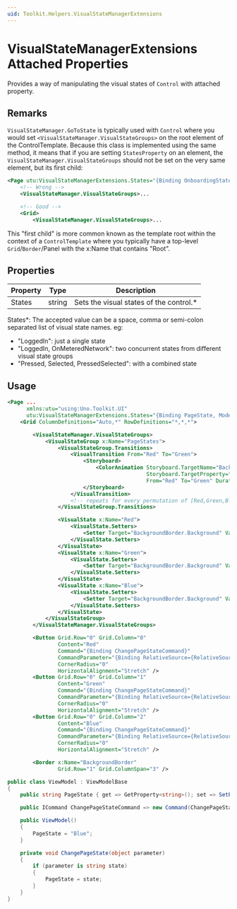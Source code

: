 ```yaml
---
uid: Toolkit.Helpers.VisualStateManagerExtensions
---
```

# VisualStateManagerExtensions Attached Properties
Provides a way of manipulating the visual states of `Control` with attached property.

## Remarks
`VisualStateManager.GoToState` is typically used with `Control` where you would set `<VisualStateManager.VisualStateGroups>` on the root element of the ControlTemplate. Because this class is implemented using the same method, it means that if you are setting `StatesProperty` on an element, the `VisualStateManager.VisualStateGroups` should not be set on the very same element, but its first child:
```xml
<Page utu:VisualStateManagerExtensions.States="{Binding OnboardingState, Mode=OneWay}">
    <!-- Wrong -->
    <VisualStateManager.VisualStateGroups>...

    <!-- Good -->
    <Grid>
        <VisualStateManager.VisualStateGroups>...
```
This "first child" is more common known as the template root within the context of a `ControlTemplate` where you typically have a top-level `Grid`/`Border`/Panel with the x:Name that contains "Root".

## Properties
Property|Type|Description
-|-|-
States|string|Sets the visual states of the control.\*

States\*: The accepted value can be a space, comma or semi-colon separated list of visual state names. eg:
  - "LoggedIn": just a single state
  - "LoggedIn, OnMeteredNetwork": two concurrent states from different visual state groups
  - "Pressed, Selected, PressedSelected": with a combined state

## Usage

```xml
<Page ...
      xmlns:utu="using:Uno.Toolkit.UI"
      utu:VisualStateManagerExtensions.States="{Binding PageState, Mode=OneWay}">
    <Grid ColumnDefinitions="Auto,*" RowDefinitions="*,*,*">

        <VisualStateManager.VisualStateGroups>
            <VisualStateGroup x:Name="PageStates">
                <VisualStateGroup.Transitions>
                    <VisualTransition From="Red" To="Green">
                        <Storyboard>
                            <ColorAnimation Storyboard.TargetName="BackgroundBorder"
                                            Storyboard.TargetProperty="(Border.Background).(SolidColorBrush.Color)"
                                            From="Red" To="Green" Duration="00:00:00.333" />
                        </Storyboard>
                    </VisualTransition>
                    <!-- repeats for every permutation of [Red,Green,Blue] ... -->
                </VisualStateGroup.Transitions>

                <VisualState x:Name="Red">
                    <VisualState.Setters>
                        <Setter Target="BackgroundBorder.Background" Value="Red" />
                    </VisualState.Setters>
                </VisualState>
                <VisualState x:Name="Green">
                    <VisualState.Setters>
                        <Setter Target="BackgroundBorder.Background" Value="Green" />
                    </VisualState.Setters>
                </VisualState>
                <VisualState x:Name="Blue">
                    <VisualState.Setters>
                        <Setter Target="BackgroundBorder.Background" Value="Blue" />
                    </VisualState.Setters>
                </VisualState>
            </VisualStateGroup>
        </VisualStateManager.VisualStateGroups>

        <Button Grid.Row="0" Grid.Column="0"
                Content="Red"
                Command="{Binding ChangePageStateCommand}"
                CommandParameter="{Binding RelativeSource={RelativeSource Mode=Self}, Path=Content}"
                CornerRadius="0"
                HorizontalAlignment="Stretch" />
        <Button Grid.Row="0" Grid.Column="1"
                Content="Green"
                Command="{Binding ChangePageStateCommand}"
                CommandParameter="{Binding RelativeSource={RelativeSource Mode=Self}, Path=Content}"
                CornerRadius="0"
                HorizontalAlignment="Stretch" />
        <Button Grid.Row="0" Grid.Column="2"
                Content="Blue"
                Command="{Binding ChangePageStateCommand}"
                CommandParameter="{Binding RelativeSource={RelativeSource Mode=Self}, Path=Content}"
                CornerRadius="0"
                HorizontalAlignment="Stretch" />

        <Border x:Name="BackgroundBorder"
                Grid.Row="1" Grid.ColumnSpan="3" />
```

```cs
public class ViewModel : ViewModelBase
{
    public string PageState { get => GetProperty<string>(); set => SetProperty(value); }

    public ICommand ChangePageStateCommand => new Command(ChangePageState);

    public ViewModel()
    {
        PageState = "Blue";
    }

    private void ChangePageState(object parameter)
    {
        if (parameter is string state)
        {
            PageState = state;
        }
    }
}
```

